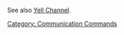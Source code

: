 See also [Yell Channel](Yell_Channel "wikilink").

[Category: Communication
Commands](Category:_Communication_Commands "wikilink")
